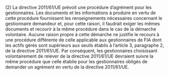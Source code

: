 (2) La directive 2011/61/UE prévoit une procédure d’agrément pour les gestionnaires. Les documents et les informations à produire en vertu de cette procédure fournissent les renseignements nécessaires concernant le gestionnaire demandeur et, pour cette raison, il faudrait exiger les mêmes documents et recourir à la même procédure dans le cas de la démarche volontaire. Aucune raison propre à cette démarche ne justifie le recours à une procédure différente de celle applicable aux gestionnaires de FIA dont les actifs gérés sont supérieurs aux seuils établis à l’article 3, paragraphe 2, de la directive 2011/61/UE. Par conséquent, les gestionnaires choisissant volontairement de relever de la directive 2011/61/UE devraient suivre la même procédure que celle établie pour les gestionnaires obligés de demander un agrément en vertu de la directive 2011/61/UE.